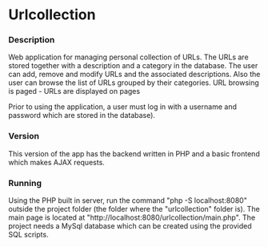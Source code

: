# Urlcollection

### Description

Web application for managing personal collection of URLs. The URLs are stored together with a description and a category in the database. The user can add, remove and modify URLs and the associated descriptions. Also the user can browse the list of URLs grouped by their categories. URL browsing is paged - URLs are displayed on pages

Prior to using the application, a user must log in with a username and password which are stored in the database).

### Version

This version of the app has the backend written in PHP and a basic frontend which makes AJAX requests.

### Running

Using the PHP built in server, run the command "php -S localhost:8080" outside the project folder (the folder where the "urlcollection" folder is). The main page is located at "http://localhost:8080/urlcollection/main.php". 
The project needs a MySql database which can be created using the provided SQL scripts.
